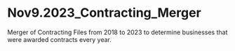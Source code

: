 # Nov9.2023_Contracting_Merger
Merger of Contracting Files from 2018 to 2023 to determine businesses that were awarded contracts every year.
